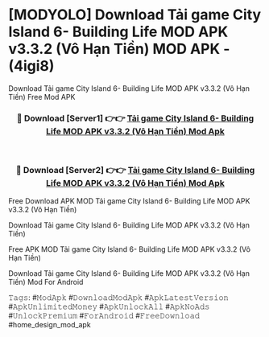 # [MODYOLO] Download Tải game City Island 6- Building Life MOD APK v3.3.2 (Vô Hạn Tiền) MOD APK - (4igi8)
Download Tải game City Island 6- Building Life MOD APK v3.3.2 (Vô Hạn Tiền) Free Mod APK

<div align="center">
<h3>🔴 Download [Server1] 👉👉 <a href="https://apk-comot.site?title=Tải_game_City_Island_6-_Building_Life_MOD_APK_v3.3.2_(Vô_Hạn_Tiền)">Tải game City Island 6- Building Life MOD APK v3.3.2 (Vô Hạn Tiền) Mod Apk</a></h3><br>

<h3>🔴 Download [Server2] 👉👉 <a href="https://apk-comot.site?title=Tải_game_City_Island_6-_Building_Life_MOD_APK_v3.3.2_(Vô_Hạn_Tiền)">Tải game City Island 6- Building Life MOD APK v3.3.2 (Vô Hạn Tiền) Mod Apk</a></h3>
</div>


Free Download APK MOD Tải game City Island 6- Building Life MOD APK v3.3.2 (Vô Hạn Tiền)

Download Tải game City Island 6- Building Life MOD APK v3.3.2 (Vô Hạn Tiền) 

Free APK MOD Tải game City Island 6- Building Life MOD APK v3.3.2 (Vô Hạn Tiền) 

Download Tải game City Island 6- Building Life MOD APK v3.3.2 (Vô Hạn Tiền) Mod For Android

𝚃𝚊𝚐𝚜: #𝙼𝚘𝚍𝙰𝚙𝚔 #𝙳𝚘𝚠𝚗𝚕𝚘𝚊𝚍𝙼𝚘𝚍𝙰𝚙𝚔 #𝙰𝚙𝚔𝙻𝚊𝚝𝚎𝚜𝚝𝚅𝚎𝚛𝚜𝚒𝚘𝚗 #𝙰𝚙𝚔𝚄𝚗𝚕𝚒𝚖𝚒𝚝𝚎𝚍𝙼𝚘𝚗𝚎𝚢 #𝙰𝚙𝚔𝚄𝚗𝚕𝚘𝚌𝚔𝙰𝚕𝚕 #𝙰𝚙𝚔𝙽𝚘𝙰𝚍𝚜 #𝚄𝚗𝚕𝚘𝚌𝚔𝙿𝚛𝚎𝚖𝚒𝚞𝚖 #𝙵𝚘𝚛𝙰𝚗𝚍𝚛𝚘𝚒𝚍 #𝙵𝚛𝚎𝚎𝙳𝚘𝚠𝚗𝚕𝚘𝚊𝚍 #home_design_mod_apk